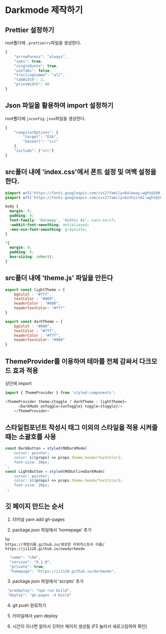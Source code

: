 # Darkmode 제작하기

## Prettier 설정하기
root폴더에 `.prettierrs`파일을 생성한다.
```javascript
{
    "arrowParens": "always",
    "semi": true,
    "singleQuote": true,
    "useTabs": false,
    "trailingComma": "all",
    "tabWidth": 2,
    "printWidth": 80
}
```

## Json 파일을 활용하여 import 설정하기
root폴더에 `jsconfig.json`파일을 생성한다.
```javascript
{
    "compilerOptions": {
        "target": "ES6",
        "baseUrl": "src"
    },
    "include": ["src"]
}
```

## src폴더 내에 'index.css'에서 폰트 설정 및 여백 설정을 한다.
```css
@import url('https://fonts.googleapis.com/css2?family=Raleway:wght@100;300;400;500;700&display=swap');
@import url('https://fonts.googleapis.com/css2?family=Gothic+A1:wght@100;300;400;500;700&display=swap');

body {
  margin: 0;
  padding: 0;
  font-family: 'Raleway', 'Gothic A1', sans-serif;
  -webkit-font-smoothing: antialiased;
  -moz-osx-font-smoothing: grayscale;
}

*{
  margin: 0;
  padding: 0;
  box-sizing: inherit;
}
```

## src폴더 내에 'theme.js' 파일을 만든다
```javascript
export const lightTheme = {
    bgColol : "#fff",
    textColor : "#000",
    headerColor : "#000",
    headerTextColor: "#fff"
}

export const darhTheme = {
    bgColol : "#000",
    textColor : "#fff",
    headerColor : "#fff",
    headerTextColor: "#000"
}
```

## ThemeProvider를 이용하여 테마를 전체 감싸서 다크모드 효과 적용
상단에 import
```javascript
import { ThemeProvider } from 'styled-components';
```
```javascript
<ThemeProvider theme={toggle ? darkTheme : lightTheme}>
      <DarkMode onToggle={onToggle} toggle={toggle}/>
    </ThemeProvider>
```

## 스타일컴포넌트 작성시 태그 이외의 스타일을 적용 시켜줄 때는 소괄호를 사용
```javascript
const DarkButton = styled(MdDarkMode)`
    cursor: pointer;
    color: ${(props) => props.theme.headerTextColor};
    font-size: 30px;
`;
const LightButton = styled(MdOutlineDarkMode)`
    cursor: pointer;
    color: ${(props) => props.theme.headerTextColor};
    font-size: 30px;
`;
```


## 깃 페이지 만드는 순서
1. 터미널 yarn add gh-pages

2. package.json 파일에서 'homepage' 추가
```
hp
https://계정이름.github.io/생성한 리퍼지스토리 이름/
https://ji1128.github.io/newdarkmode
```
```javascript
  "name": "ch8",
  "version": "0.1.0",
  "private": true,
  "homepage": "https://ji1128.github.io/darkmode",
```

3. package.json 파일에서 'scripts' 추가
```javascript
 "predeploy": "npm run build",
 "deploy": "gh-pages -d build"
 ```

 4. git push 완료하기

 5. 터미널에서 yarn deploy

 6. 시간이 지나면 알아서 깃허브 페이지 생성됨 (F5 눌러서 새로고침하여 확인)